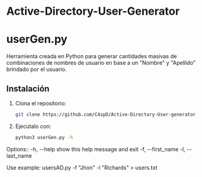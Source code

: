# Active-Directory-User-Generator

# userGen.py

Herramienta creada en Python para generar cantidades masivas de combinaciones de nombres de usuario en base a un "Nombre" y "Apellido" brindado por el usuario.

## Instalación

1. Clona el repositorio:
   ```bash
   git clone https://github.com/C4spD/Active-Directory-User-generator
   ```

2. Ejecutalo con:
   ```bash
   python3 userGen.py -h

Options::
  -h, --help   show this help message and exit
  -f, --first_name
  -l, --last_name

Use example:
  usersAD.py -f "Jhon" -l "Richards" > users.txt
   ```
